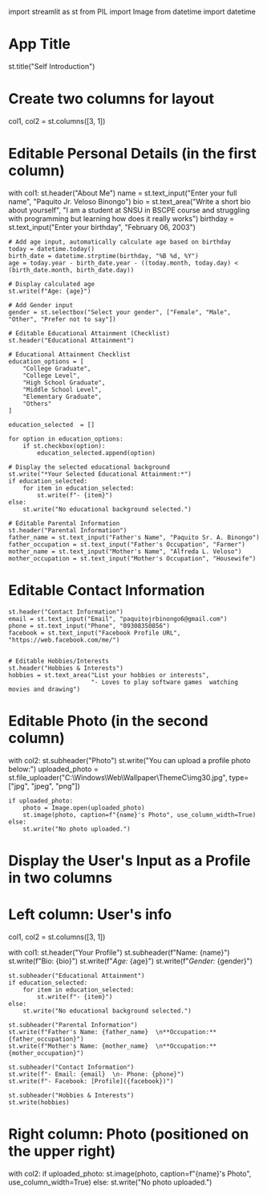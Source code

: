 import streamlit as st
from PIL import Image
from datetime import datetime

# App Title
st.title("Self Introduction")

# Create two columns for layout
col1, col2 = st.columns([3, 1])

# Editable Personal Details (in the first column)
with col1:
    st.header("About Me")
    name = st.text_input("Enter your full name", "Paquito Jr. Veloso Binongo")
    bio = st.text_area("Write a short bio about yourself", 
                       "I am a student at SNSU in BSCPE course and struggling with programming but learning how does it really works")
    birthday = st.text_input("Enter your birthday", "February 06, 2003")
    
    # Add age input, automatically calculate age based on birthday
    today = datetime.today()
    birth_date = datetime.strptime(birthday, "%B %d, %Y")
    age = today.year - birth_date.year - ((today.month, today.day) < (birth_date.month, birth_date.day))
    
    # Display calculated age
    st.write(f"Age: {age}")
    
    # Add Gender input
    gender = st.selectbox("Select your gender", ["Female", "Male", "Other", "Prefer not to say"])

    # Editable Educational Attainment (Checklist)
    st.header("Educational Attainment")
    
    # Educational Attainment Checklist
    education_options = [
        "College Graduate",
        "College Level",
        "High School Graduate",
        "Middle School Level",
        "Elementary Graduate",
        "Others"
    ]
    
    education_selected  = []
    
    for option in education_options:
        if st.checkbox(option):
            education_selected.append(option)
    
    # Display the selected educational background
    st.write("*Your Selected Educational Attainment:*")
    if education_selected:
        for item in education_selected:
            st.write(f"- {item}")
    else:
        st.write("No educational background selected.")
    
    # Editable Parental Information
    st.header("Parental Information")
    father_name = st.text_input("Father's Name", "Paquito Sr. A. Binongo")
    father_occupation = st.text_input("Father's Occupation", "Farmer")
    mother_name = st.text_input("Mother's Name", "Alfreda L. Veloso")
    mother_occupation = st.text_input("Mother's Occupation", "Housewife")

   
# Editable Contact Information
    st.header("Contact Information")
    email = st.text_input("Email", "paquitojrbinongo6@gmail.com")
    phone = st.text_input("Phone", "09308350856")
    facebook = st.text_input("Facebook Profile URL", "https://web.facebook.com/me/")


    # Editable Hobbies/Interests
    st.header("Hobbies & Interests")
    hobbies = st.text_area("List your hobbies or interests", 
                           "- Loves to play software games  watching movies and drawing")
# Editable Photo (in the second column)
with col2:
    st.subheader("Photo")
    st.write("You can upload a profile photo below:")
    uploaded_photo = st.file_uploader("C:\Windows\Web\Wallpaper\ThemeC\img30.jpg", type=["jpg", "jpeg", "png"])

    if uploaded_photo:
        photo = Image.open(uploaded_photo)
        st.image(photo, caption=f"{name}'s Photo", use_column_width=True)
    else:
        st.write("No photo uploaded.")

# Display the User's Input as a Profile in two columns

# Left column: User's info
col1, col2 = st.columns([3, 1])

with col1:
    st.header("Your Profile")
    st.subheader(f"Name: {name}")
    st.write(f"Bio: {bio}")
    st.write(f"*Age:* {age}")
    st.write(f"*Gender:* {gender}")
    
    st.subheader("Educational Attainment")
    if education_selected:
        for item in education_selected:
            st.write(f"- {item}")
    else:
        st.write("No educational background selected.")

    st.subheader("Parental Information")
    st.write(f"Father's Name: {father_name}  \n**Occupation:** {father_occupation}")
    st.write(f"Mother's Name: {mother_name}  \n**Occupation:** {mother_occupation}")

    st.subheader("Contact Information")
    st.write(f"- Email: {email}  \n- Phone: {phone}")
    st.write(f"- Facebook: [Profile]({facebook})")

    st.subheader("Hobbies & Interests")
    st.write(hobbies)

# Right column: Photo (positioned on the upper right)
with col2:
    if uploaded_photo:
        st.image(photo, caption=f"{name}'s Photo", use_column_width=True)
    else:
        st.write("No photo uploaded.")
